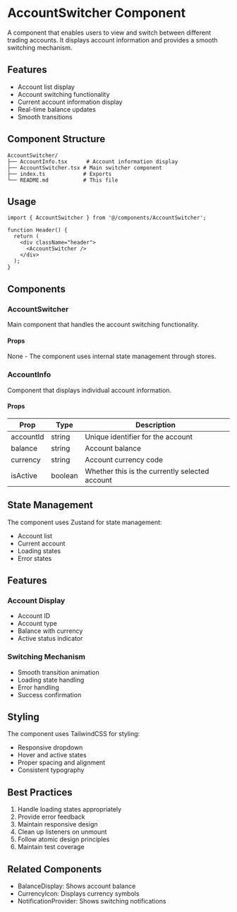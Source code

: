 # AccountSwitcher Component

A component that enables users to view and switch between different trading accounts. It displays account information and provides a smooth switching mechanism.

## Features

- Account list display
- Account switching functionality
- Current account information display
- Real-time balance updates
- Smooth transitions

## Component Structure

```
AccountSwitcher/
├── AccountInfo.tsx      # Account information display
├── AccountSwitcher.tsx # Main switcher component
├── index.ts            # Exports
└── README.md           # This file
```

## Usage

```tsx
import { AccountSwitcher } from '@/components/AccountSwitcher';

function Header() {
  return (
    <div className="header">
      <AccountSwitcher />
    </div>
  );
}
```

## Components

### AccountSwitcher

Main component that handles the account switching functionality.

#### Props
None - The component uses internal state management through stores.

### AccountInfo

Component that displays individual account information.

#### Props

| Prop | Type | Description |
|------|------|-------------|
| accountId | string | Unique identifier for the account |
| balance | string | Account balance |
| currency | string | Account currency code |
| isActive | boolean | Whether this is the currently selected account |

## State Management

The component uses Zustand for state management:
- Account list
- Current account
- Loading states
- Error states

## Features

### Account Display
- Account ID
- Account type
- Balance with currency
- Active status indicator

### Switching Mechanism
- Smooth transition animation
- Loading state handling
- Error handling
- Success confirmation

## Styling

The component uses TailwindCSS for styling:
- Responsive dropdown
- Hover and active states
- Proper spacing and alignment
- Consistent typography

## Best Practices

1. Handle loading states appropriately
2. Provide error feedback
3. Maintain responsive design
4. Clean up listeners on unmount
5. Follow atomic design principles
6. Maintain test coverage

## Related Components

- BalanceDisplay: Shows account balance
- CurrencyIcon: Displays currency symbols
- NotificationProvider: Shows switching notifications
